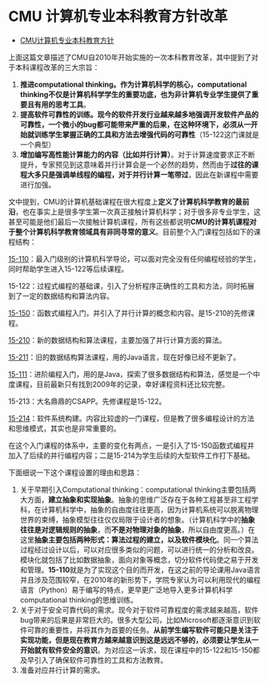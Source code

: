 # CMU 计算机专业本科教育方针改革

* [CMU计算机专业本科教育方针](http://reports-archive.adm.cs.cmu.edu/anon/2010/CMU-CS-10-140.pdf)

上面这篇文章描述了CMU自2010年开始实施的一次本科教育改革，其中提到了对于本科课程改革的三大宗旨：

1. **推进computational thinking。**作为计算机科学的核心，computational thinking不仅是计算机科学学生的重要功底，也为**非计算机专业学生提供了重要且有用的思考工具**。
2. **提高软件可靠性的训练。**现今的软件开发行业越来越多地强调开发软件产品的可靠性，一个微小的bug都可能带来严重的后果，在这种环境下，必须**从一开始就训练学生掌握正确的工具和方法去增强代码的可靠性**（15-122这门课就是一个典型）
3. **增加编写高性能计算能力的内容（比如并行计算）**。对于计算速度要求正不断提升，专家预见到这意味着并行计算会是一个必然的趋势，然而由于**过往的课程大多只是强调单线程的编程，对于并行计算一笔带过**，因此在新课程中需要进行加强。

文中提到，CMU的计算机基础课程在很大程度上**定义了计算机科学教育的最前沿**，也在事实上是很多学生第一次真正接触计算机科学；对于很多非专业学生，这甚至可能是他们最后一次接触计算机课程，所有这些都说明**CMU的计算机课程对于整个计算机科学教育领域具有非同寻常的意义**。目前整个入门课程包括如下的课程结构：

[15-110](http://www.cs.cmu.edu/~110/schedule.html)：最入门级别的计算机科学导论，可以面对完全没有任何编程经验的学生，同时帮助学生进入15-122等后续课程。

15-122：过程式编程的基础课，引入了分析程序正确性的工具和方法，同时拓展到了一定的数据结构和算法内容。

[15-150](http://www.cs.cmu.edu/~15150/lect.html)：函数式编程入门，并引入了并行计算的概念和内容。是15-210的先修课程。

[15-210](http://www.parallel-algorithms-book.com/)：新的数据结构和算法课程，主要加强了并行计算方面的算法。

[15-211](https://www.andrew.cmu.edu/course/15-211/)：旧的数据结构算法课程，用的Java语言，现在好像已经不更新了。

[15-111](https://www.andrew.cmu.edu/course/15-111-kesden/index/lecture_index.html)：进阶编程入门，用的是Java，探索了很多数据结构和算法，感觉是一个中度课程，目前最新只有找到2009年的记录，幸好课程资料还比较完整。

15-213：大名鼎鼎的CSAPP。先修课程是15-122。

[15-214](https://www.cs.cmu.edu/~ckaestne/15214/s2017/index.html#schedule)：软件系统构建。内容比较虚的一门课程，但是教了很多编程设计的方法和思维模式，其实也是非常重要的。

在这个入门课程的体系中，主要的变化有两点，一是引入了15-150函数式编程并加入了后续的并行编程内容；二是15-214为学生后续的大型软件工作打下基础。

下面细说一下这个课程设置的理由和思路：

1. 关于早期引入Computational thinking：computational thinking主要包括两大方面，**建立抽象和实现抽象**。抽象的思维广泛存在于各种工程甚至非工程学科，在计算机科学中，抽象的自由度往往更高，因为计算机系统可以脱离物理世界的束缚，抽象模型往往仅仅局限于设计者的想象。（计算机科学中的**抽象往往是对逻辑规则的抽象**，而**不是对物理对象的抽象**，所以自由度更高。）在这里**抽象主要包括两种形式：算法过程的建立，以及软件模块化**。同一个算法过程经过设计以后，可以对应很多类似的问题，可以进行统一的分析和改良。模块化就包括了比如数据抽象，面向对象等概念，切分软件代码使之易于开发和管理。**15-110**就是为了实现这个目的而开发，在这之前的导论课用Java语言并且涉及范围较窄，在2010年的新形势下，学院专家认为可以利用现代的编程语言（Python）易于编写的特点，更早更广泛地导入更多计算机科学computational thinking的思维训练。
2. 关于对于安全可靠代码的需求。现今对于软件可靠程度的需求越来越高，软件bug带来的后果是非常巨大的。很多大型公司，比如Microsoft都逐渐意识到软件可靠的重要性，并将其作为首要的任务。**从前学生编写软件可能只是关注于实现功能，但是现在教育方越来越意识到这是远远不够的，必须要让学生从一开始就有软件安全的意识**。为对应这一诉求，现在课程中的15-122和15-150都及早引入了确保软件可靠性的工具和方法教育。
3. 准备对应并行计算的需求。





